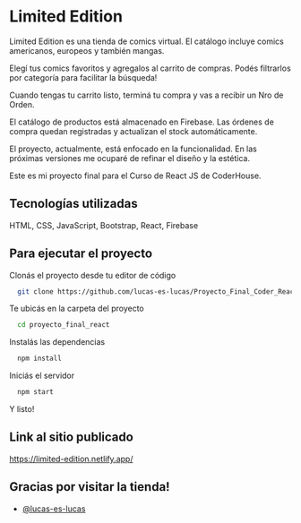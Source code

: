 
# Limited Edition

Limited Edition es una tienda de comics virtual.
El catálogo incluye comics americanos, europeos y también mangas. 

Elegí tus comics favoritos y agregalos al carrito de compras. Podés filtrarlos por categoría para facilitar la búsqueda! 

Cuando tengas tu carrito listo, terminá tu compra y vas a recibir un Nro de Orden.

El catálogo de productos está almacenado en Firebase. Las órdenes de compra quedan registradas y actualizan el stock automáticamente.

El proyecto, actualmente, está enfocado en la funcionalidad. 
En las próximas versiones me ocuparé de refinar el diseño y la estética. 

Este es mi proyecto final para el Curso de React JS de CoderHouse. 


## Tecnologías utilizadas

HTML, CSS, JavaScript, Bootstrap, React, Firebase


## Para ejecutar el proyecto

Clonás el proyecto desde tu editor de código

```bash
  git clone https://github.com/lucas-es-lucas/Proyecto_Final_Coder_React_JS.git
```

Te ubicás en la carpeta del proyecto

```bash
  cd proyecto_final_react
```

Instalás las dependencias

```bash
  npm install
```

Iniciás el servidor

```bash
  npm start
```

Y listo!


## Link al sitio publicado

https://limited-edition.netlify.app/


## Gracias por visitar la tienda!

- [@lucas-es-lucas](https://www.github.com/lucas-es-lucas)

